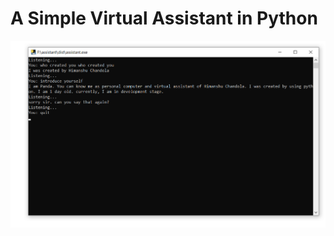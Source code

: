 # A Simple Virtual Assistant in Python

<img alt="GEHU app" src="https://raw.githubusercontent.com/himanshuchandola/Virtual_Assistant_Python/main/assistant_front.png?raw=true" />
